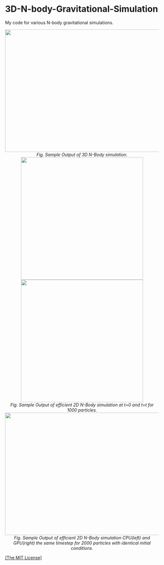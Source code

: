 <h1>3D-N-body-Gravitational-Simulation</h1>
<p>My code for various N-body gravitational simulations.</p>

<p align="center">
    <img width="600" height="400" src="https://github.com/AgamChopra/3D-N-body-Gravatational-Simulation/blob/main/sample_screenshot.jpg">
    <br><i>Fig. Sample Output of 3D N-Body simulation.</i><br>
    <img width="400" height="400" src="https://github.com/AgamChopra/3D-N-body-Gravatational-Simulation/blob/main/sample_screenshot_2d_efficient.jpg">
    <img width="400" height="400" src="https://github.com/AgamChopra/3D-N-body-Gravatational-Simulation/blob/main/sample_screenshot_2d_efficient_t.jpg">
    <br><i>Fig. Sample Output of efficient 2D N-Body simulation at t=0 and t=t for 1000 particles.</i><br>
    <img width="700" height="400" src="https://github.com/AgamChopra/3D-N-body-Gravatational-Simulation/blob/main/2d_efficient_cp-numpy_vs_cuda-torch.jpg">
    <br><i>Fig. Sample Output of efficient 2D N-Body simulation CPU(left) and GPU(right) the same timestep for 2000 particles with identical initial conditions.</i><br>
</p>

<p><a href="https://raw.githubusercontent.com/AgamChopra/3D-N-body-Gravatational-Simulation/main/LICENSE" target="blank">[The MIT License]</a></p>
